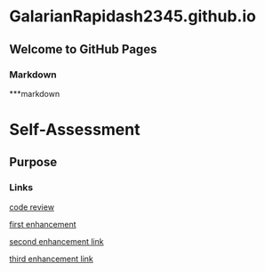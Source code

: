 # GalarianRapidash2345.github.io

## Welcome to GitHub Pages


### Markdown

***markdown


# Self-Assessment
## Purpose
### Links


[code review](https://galarianrapidash2345.github.io/Code-Review/)



[first enhancement](https://galarianrapidash2345.github.io/Enhancement-One/)


[second enhancement link](https://galarianrapidash2345.github.io/Enhancement-Two/)

[third enhancement link](https://galarianrapidash2345.github.io/Enhancement-Three/)




